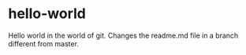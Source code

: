# hello-world

Hello world in the world of git. 
Changes the readme.md file in a branch different from master.  

